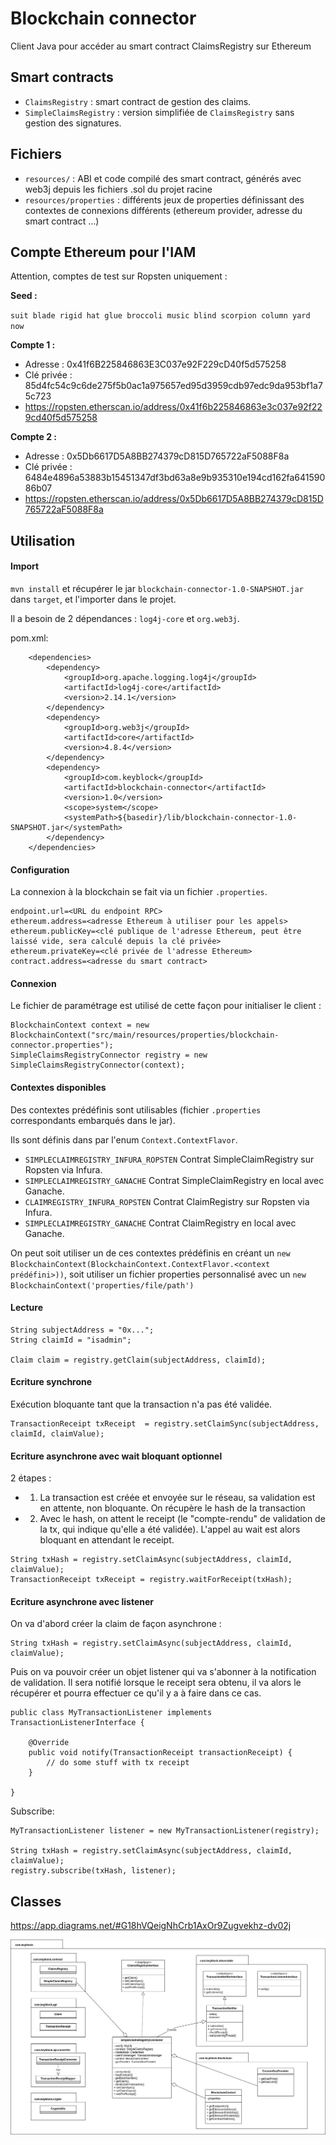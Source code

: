 # Blockchain connector

Client Java pour accéder au smart contract ClaimsRegistry sur Ethereum

## Smart contracts

- `ClaimsRegistry` : smart contract de gestion des claims.
- `SimpleClaimsRegistry` : version simplifiée de `ClaimsRegistry` sans gestion des signatures.

## Fichiers

- `resources/` : ABI et code compilé des smart contract, générés avec web3j depuis les fichiers .sol du projet racine
- `resources/properties` : différents jeux de properties définissant des contextes de connexions différents (ethereum provider, adresse du smart contract ...)

## Compte Ethereum pour l'IAM

Attention, comptes de test sur Ropsten uniquement :

**Seed :**

`suit blade rigid hat glue broccoli music blind scorpion column yard now`

**Compte 1 :**
- Adresse : 0x41f6B225846863E3C037e92F229cD40f5d575258
- Clé privée : 85d4fc54c9c6de275f5b0ac1a975657ed95d3959cdb97edc9da953bf1a75c723
- https://ropsten.etherscan.io/address/0x41f6b225846863e3c037e92f229cd40f5d575258

**Compte 2 :**
- Adresse : 0x5Db6617D5A8BB274379cD815D765722aF5088F8a
- Clé privée : 6484e4896a53883b15451347df3bd63a8e9b935310e194cd162fa64159086b07
- https://ropsten.etherscan.io/address/0x5Db6617D5A8BB274379cD815D765722aF5088F8a

## Utilisation

#### Import

`mvn install` et récupérer le jar `blockchain-connector-1.0-SNAPSHOT.jar` dans `target`, et l'importer dans le projet.

Il a besoin de 2 dépendances : `log4j-core` et `org.web3j`.

pom.xml:
```
    <dependencies>
        <dependency>
            <groupId>org.apache.logging.log4j</groupId>
            <artifactId>log4j-core</artifactId>
            <version>2.14.1</version>
        </dependency>
        <dependency>
            <groupId>org.web3j</groupId>
            <artifactId>core</artifactId>
            <version>4.8.4</version>
        </dependency>        
        <dependency>
            <groupId>com.keyblock</groupId>
            <artifactId>blockchain-connector</artifactId>
            <version>1.0</version>
            <scope>system</scope>
            <systemPath>${basedir}/lib/blockchain-connector-1.0-SNAPSHOT.jar</systemPath>
        </dependency>
    </dependencies>
```
#### Configuration

La connexion à la blockchain se fait via un fichier `.properties`.

```properties
endpoint.url=<URL du endpoint RPC>
ethereum.address=<adresse Ethereum à utiliser pour les appels>
ethereum.publicKey=<clé publique de l'adresse Ethereum, peut être laissé vide, sera calculé depuis la clé privée>
ethereum.privateKey=<clé privée de l'adresse Ethereum>
contract.address=<adresse du smart contract>
```

#### Connexion

Le fichier de paramétrage est utilisé de cette façon pour initialiser le client :

```
BlockchainContext context = new BlockchainContext("src/main/resources/properties/blockchain-connector.properties");
SimpleClaimsRegistryConnector registry = new SimpleClaimsRegistryConnector(context);
```

#### Contextes disponibles

Des contextes prédéfinis sont utilisables (fichier `.properties` correspondants embarqués dans le jar).

Ils sont définis dans par l'enum `Context.ContextFlavor`.

- `SIMPLECLAIMREGISTRY_INFURA_ROPSTEN` Contrat SimpleClaimRegistry sur Ropsten via Infura.
- `SIMPLECLAIMREGISTRY_GANACHE` Contrat SimpleClaimRegistry en local avec Ganache.
- `CLAIMREGISTRY_INFURA_ROPSTEN` Contrat ClaimRegistry sur Ropsten via Infura.
- `SIMPLECLAIMREGISTRY_GANACHE` Contrat ClaimRegistry en local avec Ganache.

On peut soit utiliser un de ces contextes prédéfinis en créant un `new BlockchainContext(BlockchainContext.ContextFlavor.<context prédéfini>))`, soit utiliser un fichier properties personnalisé avec un `new BlockchainContext('properties/file/path')`

#### Lecture
```
String subjectAddress = "0x...";
String claimId = "isadmin";

Claim claim = registry.getClaim(subjectAddress, claimId);
```

#### Ecriture synchrone

Exécution bloquante tant que la transaction n'a pas été validée.

```
TransactionReceipt txReceipt  = registry.setClaimSync(subjectAddress, claimId, claimValue);
```
#### Ecriture asynchrone avec wait bloquant optionnel

2 étapes :
- 1. La transaction est créée et envoyée sur le réseau, sa validation est en attente, non bloquante. On récupère le hash de la transaction
- 2. Avec le hash, on attent le receipt (le "compte-rendu" de validation de la tx, qui indique qu'elle a été validée). L'appel au wait est alors bloquant en attendant le receipt.

```
String txHash = registry.setClaimAsync(subjectAddress, claimId, claimValue);
TransactionReceipt txReceipt = registry.waitForReceipt(txHash);
```

#### Ecriture asynchrone avec listener

On va d'abord créer la claim de façon asynchrone : 
```
String txHash = registry.setClaimAsync(subjectAddress, claimId, claimValue);
```

Puis on va pouvoir créer un objet listener qui va s'abonner à la notification de validation. Il sera notifié lorsque le receipt sera obtenu, il va alors le récupérer et pourra effectuer ce qu'il y a à faire dans ce cas.
```
public class MyTransactionListener implements TransactionListenerInterface {
    
    @Override
    public void notify(TransactionReceipt transactionReceipt) {
        // do some stuff with tx receipt
    }

}

```

Subscribe: 
```
MyTransactionListener listener = new MyTransactionListener(registry);

String txHash = registry.setClaimAsync(subjectAddress, claimId, claimValue);
registry.subscribe(txHash, listener);

```

## Classes

https://app.diagrams.net/#G18hVQeigNhCrb1AxOr9Zugvekhz-dv02j

![Diagramme de classes](com.keyblock.png)